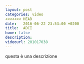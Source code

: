 ```yaml
---
layout: post
categories: video
<<<<<<< HEAD
date:   2016-06-22 23:53:00 +0200
title:  ADCI
home: false
description:
videourl: 201017038
---
```


questa è una descrizione

